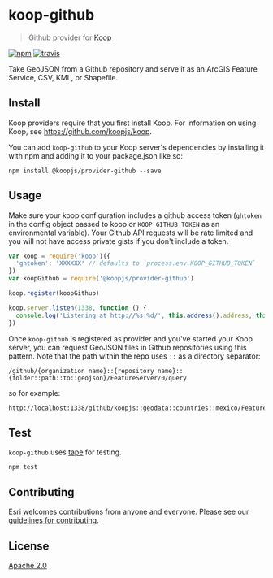 # koop-github

> Github provider for [Koop](https://github.com/koopjs/koop)

[![npm][npm-image]][npm-url]
[![travis][travis-image]][travis-url]

[npm-image]: https://img.shields.io/npm/v/koop-github.svg?style=flat-square
[npm-url]: https://www.npmjs.com/package/koop-github
[travis-image]: https://travis-ci.org/koopjs/koop-provider-github.svg?branch=master
[travis-url]: https://travis-ci.org/koopjs/koop-provider-github

Take GeoJSON from a Github repository and serve it as an ArcGIS Feature Service, CSV, KML, or Shapefile.

## Install

Koop providers require that you first install Koop. For information on using Koop, see https://github.com/koopjs/koop.

You can add `koop-github` to your Koop server's dependencies by installing it with npm and adding it to your package.json like so:

```
npm install @koopjs/provider-github --save
```

## Usage

Make sure your koop configuration includes a github access token (`ghtoken` in the config object passed to koop or `KOOP_GITHUB_TOKEN` as an environmental variable). Your Github API requests will be rate limited and you will not have access private gists if you don't include a token.

```js
var koop = require('koop')({
  'ghtoken': 'XXXXXX' // defaults to `process.env.KOOP_GITHUB_TOKEN`
})
var koopGithub = require('@koopjs/provider-github')

koop.register(koopGithub)

koop.server.listen(1338, function () {
  console.log('Listening at http://%s:%d/', this.address().address, this.address().port)
})
```

Once `koop-github` is registered as provider and you've started your Koop server, you can request GeoJSON files in Github repositories using this pattern.  Note that the path within the repo uses `::` as a directory separator:

```
/github/{organization name}::{repository name}::{folder::path::to::geojson}/FeatureServer/0/query
```

so for example:

```
http://localhost:1338/github/koopjs::geodata::countries::mexico/FeatureServer/0/query
```

## Test

`koop-github` uses [tape](https://github.com/substack/tape) for testing.

```
npm test
```

## Contributing

Esri welcomes contributions from anyone and everyone. Please see our [guidelines for contributing](https://github.com/Esri/contributing).

## License

[Apache 2.0](LICENSE)
